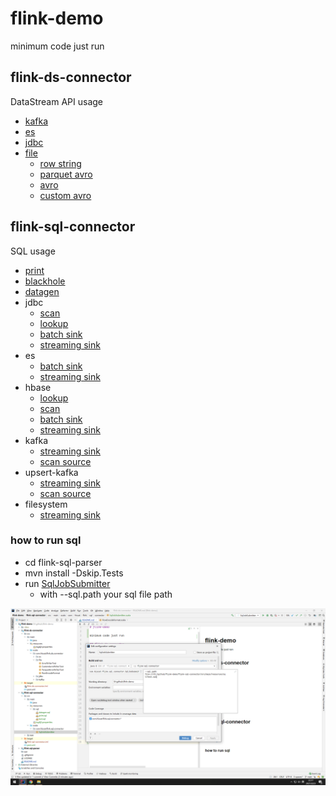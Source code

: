 # flink-demo

minimum code just run

## flink-ds-connector

DataStream API usage

*  [ kafka](./flink-ds-connector/src/main/scala/com/hiscat/flink/ds/connector/kafka )
*  [ es ](./flink-ds-connector/src/main/scala/com/hiscat/flink/ds/connector/es )
*  [ jdbc ](./flink-ds-connector/src/main/java/com/hiscat/flink/ds/connector/jdbc )
*  [ file ](./flink-ds-connector/src/main/scala/com/hiscat/flink/ds/connector/file )
    *  [ row string ](./flink-ds-connector/src/main/scala/com/hiscat/flink/ds/connector/file/RowEncodeFormat.scala )
    *  [ parquet avro ](./flink-ds-connector/src/main/scala/com/hiscat/flink/ds/connector/file/ParquetAvroWriterTest.scala )
    *  [ avro ](./flink-ds-connector/src/main/scala/com/hiscat/flink/ds/connector/file/AvroWriterTest.scala )
    *  [ custom avro ](./flink-ds-connector/src/main/scala/com/hiscat/flink/ds/connector/file/CustomAvroWriterTest.scala )


## flink-sql-connector

SQL usage

*  [ print](./flink-sql-connector/src/main/resources/sql/print.sql )
*  [ blackhole](./flink-sql-connector/src/main/resources/sql/blackhole.sql )
*  [ datagen](./flink-sql-connector/src/main/resources/sql/datagen.sql )
*  jdbc
    *  [ scan ](./flink-sql-connector/src/main/resources/sql/jdbc_scan.sql )
    *  [ lookup ](./flink-sql-connector/src/main/resources/sql/jdbc_lookup.sql )
    *  [ batch sink ](./flink-sql-connector/src/main/resources/sql/jdbc_batch_sink.sql )
    *  [ streaming sink ](./flink-sql-connector/src/main/resources/sql/jdbc_streaming_sink.sql )
*  es
    *  [ batch sink ](./flink-sql-connector/src/main/resources/sql/es6_batch_sink.sql )
    *  [ streaming sink ](./flink-sql-connector/src/main/resources/sql/es6_streaming_sink.sql )
*  hbase
    *  [ lookup ](./flink-sql-connector/src/main/resources/sql/hbase_lookup_source.sql )
    *  [ scan ](./flink-sql-connector/src/main/resources/sql/hbase_scan_source.sql )
    *  [ batch sink ](./flink-sql-connector/src/main/resources/sql/hbase_batch_sink.sql )
    *  [ streaming sink ](./flink-sql-connector/src/main/resources/sql/hbase_streaming_sink.sql )
*  kafka
    *  [ streaming sink ](./flink-sql-connector/src/main/resources/sql/kafka_streaming_sink.sql )
    *  [ scan source ](./flink-sql-connector/src/main/resources/sql/kafka_scan_source.sql )
*  upsert-kafka
    *  [ streaming sink ](./flink-sql-connector/src/main/resources/sql/upsert_kafka_streaming_sink.sql )
    *  [ scan source ](./flink-sql-connector/src/main/resources/sql/upsert_kafka_scan_source.sql )
*  filesystem
    *  [ streaming sink ](./flink-sql-connector/src/main/resources/sql/fs_streaming_sink.sql )

### how to run sql

* cd flink-sql-parser
* mvn install -Dskip.Tests
* run [ SqlJobSubmitter](./flink-sql-connector/src/main/scala/com/hiscat/flink/sql/connector/SqlJobSubmitter.scala )
   *  with --sql.path your sql file path

![ how to run sql](./image/how-to-run-sql.png )
